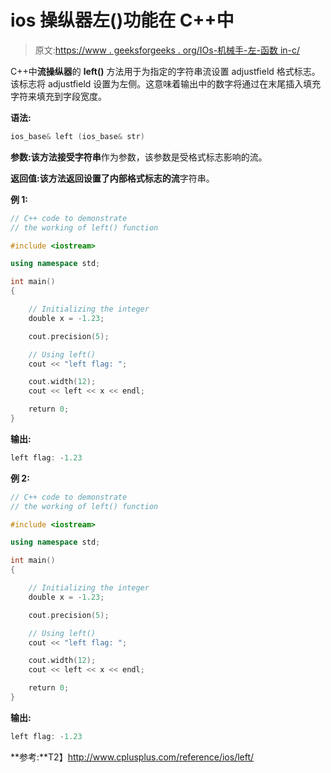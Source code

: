 # ios 操纵器左()功能在 C++中

> 原文:[https://www . geeksforgeeks . org/IOs-机械手-左-函数 in-c/](https://www.geeksforgeeks.org/ios-manipulators-left-function-in-c/)

C++中**流操纵器**的 **left()** 方法用于为指定的字符串流设置 adjustfield 格式标志。该标志将 adjustfield 设置为左侧。这意味着输出中的数字将通过在末尾插入填充字符来填充到字段宽度。

**语法:**

```cpp
ios_base& left (ios_base& str)

```

**参数:**该方法接受**字符串**作为参数，该参数是受格式标志影响的流。

**返回值:**该方法返回设置了内部格式标志的**流**字符串。

**例 1:**

```cpp
// C++ code to demonstrate
// the working of left() function

#include <iostream>

using namespace std;

int main()
{

    // Initializing the integer
    double x = -1.23;

    cout.precision(5);

    // Using left()
    cout << "left flag: ";

    cout.width(12);
    cout << left << x << endl;

    return 0;
}
```

**输出:**

```cpp
left flag: -1.23

```

**例 2:**

```cpp
// C++ code to demonstrate
// the working of left() function

#include <iostream>

using namespace std;

int main()
{

    // Initializing the integer
    double x = -1.23;

    cout.precision(5);

    // Using left()
    cout << "left flag: ";

    cout.width(12);
    cout << left << x << endl;

    return 0;
}
```

**输出:**

```cpp
left flag: -1.23

```

**参考:**T2】http://www.cplusplus.com/reference/ios/left/